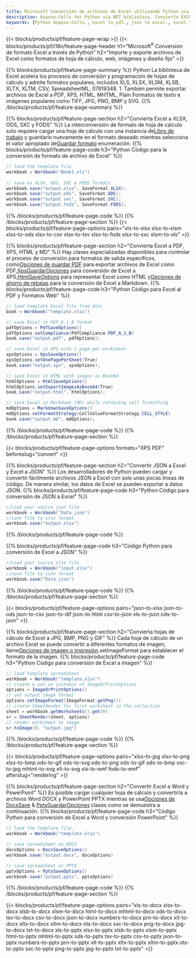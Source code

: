 ```yaml
---
title: Microsoft Conversión de archivos de Excel utilizando Python via NET
description: Aspose.Cells for Python vía NET biblioteca. Convierta EXCEL, JSON, PDF, XML, HTML, TXT, TSV, CSV, SQL y más formatos con solo unas pocas líneas de código Python.
keywords: [Python Aspose.Cells., excel to pdf., json to excel., excel to json., csv to json., json to html., xml to excel and Convert files between various formats in Python]
---
```

{{< blocks/products/pf/feature-page-wrap >}}
{{< blocks/products/pf/i18n/feature-page-header h1="Microsoft<sup>&reg;</sup> Conversión de formato Excel a través de Python" h2="Importe y exporte archivos de Excel como formatos de hoja de cálculo, web, imágenes y diseño fijo" >}}

{{% blocks/products/pf/feature-page-summary %}}
Python La biblioteca de Excel acelera los procesos de conversión y programación de hojas de cálculo y admite formatos populares, incluidos XLS, XLSX, XLSM, XLSB, XLTX, XLTM, CSV, SpreadsheetML, 07619348. 1. También permite exportar archivos de Excel a PDF, XPS, HTML, MHTML, Plain Formatos de texto e imágenes populares como TIFF, JPG, PNG, BMP y SVG.
{{% /blocks/products/pf/feature-page-summary %}}

{{% blocks/products/pf/feature-page-section h2="Convierta Excel a XLSX, ODS, SXC y FODS" %}}
 La interconversión de formato de hoja de cálculo solo requiere cargar una hoja de cálculo con una instancia de[Libro de trabajo](https://reference.aspose.com/cells/python-net/aspose.cells/workbook/) y guardarlo nuevamente en el formato deseado mientras selecciona el valor apropiado de[Guardar formato](https://reference.aspose.com/cells/python-net/aspose.cells/saveformat/) enumeración.
{{% blocks/products/pf/feature-page-code h3="Python Código para la conversión de formato de archivo de Excel" %}}

```cs
// load the template file
workbook = Workbook("Book1.xls")
  
// save as XLSX, ODS, SXC & FODS formats
workbook.save("output.xlsx", SaveFormat.XLSX);
workbook.save("output.ods", SaveFormat.ODS);
workbook.save("output.sxc", SaveFormat.SXC);
workbook.save("output.fods", SaveFormat.FODS);
```
{{% /blocks/products/pf/feature-page-code %}}
{{% /blocks/products/pf/feature-page-section %}}
{{< blocks/products/pf/feature-page-options pairs="xls-to-xlsx xlsx-to-xlsm xlsx-to-ods xlsx-to-csv xlsx-to-tsv xlsx-to-fods xlsx-to-sxc xlsm-to-xls" >}}


{{% blocks/products/pf/feature-page-section h2="Convierta Excel a PDF, XPS, HTML y MD" %}}
 Hay clases especializadas disponibles para controlar el proceso de conversión para formatos de salida específicos, como[Opciones de guardar PDF](https://reference.aspose.com/cells/python-net/aspose.cells/pdfsaveoptions/) para exportar archivos de Excel como PDF,[XpsGuardarOpciones](https://reference.aspose.com/cells/python-net/aspose.cells/xpssaveoptions/) para conversión de Excel a XPS,[HtmlSaveOptions](https://reference.aspose.com/cells/python-net/aspose.cells/htmlsaveoptions/) para representar Excel como HTML y[Opciones de ahorro de rebajas](https://reference.aspose.com/cells/python-net/aspose.cells/markdownsaveoptions/) para la conversión de Excel a Markdown.
{{% blocks/products/pf/feature-page-code h3="Python Código para Excel al PDF y Formatos Web" %}}

```cs
// load template Excel file from disc
book = Workbook("template.xlsx")

// save Excel in PDF_A_1_B format
pdfOptions = PdfSaveOptions()
pdfOptions.setCompliance(PdfCompliance.PDF_A_1_B)
book.save("output.pdf", pdfOptions);

// save Excel in XPS with 1 page per worksheet
xpsOptions = XpsSaveOptions()
xpsOptions.setOnePagePerSheet(True)
book.save("output.xps", xpsOptions);

// save Excel in HTML with images as Base64
htmlOptions = HtmlSaveOptions()
htmlOptions.setExportImagesAsBase64(True)
book.save("output.html", htmlOptions);

// save Excel in Markdown (MD) while retaining cell formatting
mdOptions = MarkdownSaveOptions()
mdOptions.setFormatStrategy(CellValueFormatStrategy.CELL_STYLE)
book.save("output.md", mdOptions);
```
{{% /blocks/products/pf/feature-page-code %}}
{{% /blocks/products/pf/feature-page-section %}}

{{< blocks/products/pf/feature-page-options formats="XPS PDF" beforeslug="convert" >}}

{{% blocks/products/pf/feature-page-section h2="Convertir JSON a Excel y Excel a JSON" %}}
Los desarrolladores de Python pueden cargar y convertir fácilmente archivos JSON a Excel con solo unas pocas líneas de código. De manera similar, los datos de Excel se pueden exportar a datos JSON.
{{% blocks/products/pf/feature-page-code h3="Python Código para conversión de JSON a Excel" %}}
```cs
//Load your source json file
workbook = Workbook("Data.json")
//save file to xlsx format
workbook.save("output.xlsx")
```
{{% /blocks/products/pf/feature-page-code %}}

{{% blocks/products/pf/feature-page-code h3="Código Python para conversión de Excel a JSON" %}}
```cs
//Load your source xlsx file
workbook = Workbook("input.xlsx")
//save file to json format
workbook.save("Data.json")
```
{{% /blocks/products/pf/feature-page-code %}}
{{% /blocks/products/pf/feature-page-section %}}

{{< blocks/products/pf/feature-page-options pairs="json-to-xlsx json-to-ods json-to-csv json-to-dif json-to-html csv-to-json xls-to-json ods-to-json" >}}

{{% blocks/products/pf/feature-page-section h2="Convierta hojas de cálculo de Excel a JPG, BMP, PNG y GIF" %}}
 Cada hoja de cálculo de un archivo Excel se puede convertir a diferentes formatos de imagen, llame[Opciones de imagen o impresión](https://reference.aspose.com/cells/python-net/aspose.cells.rendering/imageorprintoptions/).setImageFormat para establecer el formato de la imagen.
{{% blocks/products/pf/feature-page-code h3="Python Código para conversión de Excel a imagen" %}}
```cs
// load template spreadsheet
workbook = Workbook("template.xlsx")
// create & set an instance of ImageOrPrintOptions
options = ImageOrPrintOptions()
// set output image format
options.setImageFormat(ImageFormat.getPng())
// create SheetRender for first worksheet in the collection
sheet = workbook.getWorksheets().get(0)
sr = SheetRender(sheet, options)
// render worksheet to image
sr.toImage(0, "output.jpg")
```
{{% /blocks/products/pf/feature-page-code %}}
{{% /blocks/products/pf/feature-page-section %}}

{{< blocks/products/pf/feature-page-options pairs="xlsx-to-jpg xlsx-to-png xlsx-to-bmp ods-to-gif ods-to-svg ods-to-png ods-to-gif ods-to-bmp sxc-to-jpg mhtml-to-svg xlt-to-svg xls-to-emf fods-to-emf" afterslug="rendering" >}}

{{% blocks/products/pf/feature-page-section h2="Convertir Excel a Word y PowerPoint" %}}
Es posible cargar cualquier hoja de cálculo y convertirla a archivos Word DOCX y PowerPoint PPTX mientras se usa[Opciones de DocxSave](https://reference.aspose.com/cells/python-net/aspose.cells/docxsaveoptions/) & [PptxGuardarOpciones](https://reference.aspose.com/cells/python-net/aspose.cells/pptxsaveoptions/) clases como se demuestra a continuación.
{{% blocks/products/pf/feature-page-code h3="Código Python para conversión de Excel a Word y conversión PowerPoint" %}}
```cs
// load the template file
workbook = Workbook("template.xlsx")

// save spreadsheet as DOCX
docxOptions = DocxSaveOptions()
workbook.save("output.docx", docxOptions)

// save spreadsheet as PPTX
pptxOptions = PptxSaveOptions()
workbook.save("output.pptx", pptxOptions)
```
{{% /blocks/products/pf/feature-page-code %}}
{{% /blocks/products/pf/feature-page-section %}}

{{< blocks/products/pf/feature-page-options pairs="xls-to-docx xlsx-to-docx xlsb-to-docx xlsm-to-docx html-to-docx mhtml-to-docx ods-to-docx tsv-to-docx csv-to-docx json-to-docx numbers-to-docx prn-to-docx xlt-to-docx xltx-to-docx xltm-to-docx ots-to-docx sxc-to-docx png-to-docx jpg-to-docx txt-to-docx xls-to-pptx xlsx-to-pptx xlsb-to-pptx xlsm-to-pptx html-to-pptx mhtml-to-pptx ods-to-pptx tsv-to-pptx csv-to-pptx json-to-pptx numbers-to-pptx prn-to-pptx xlt-to-pptx xltx-to-pptx xltm-to-pptx ots-to-pptx sxc-to-pptx png-to-pptx jpg-to-pptx txt-to-pptx" >}}

